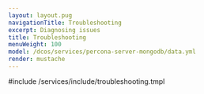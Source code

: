 ```yaml
---
layout: layout.pug
navigationTitle: Troubleshooting
excerpt: Diagnosing issues
title: Troubleshooting
menuWeight: 100
model: /dcos/services/percona-server-mongodb/data.yml
render: mustache
---
```


#include /services/include/troubleshooting.tmpl
